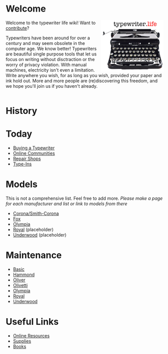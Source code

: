 <!-- TITLE: Typewriter Life -->
<!-- SUBTITLE: A community maintained typewriter wiki -->

# Welcome
<img src="/uploads/wiki/typewriter-life.jpg" width="200" alt="Typewriter Life" align="right" />

Welcome to the typewriter life wiki!  Want to [contribute](contribute)?

Typewriters have been around for over a century and may seem obsolete in the computer age. We know better! Typewriters are beautiful single purpose tools that let us focus on writing without disctraction or the worry of privacy violation. With manual machines, electricity isn't even a limitation. Write anywhere you wish, for as long as you wish, provided your paper and ink hold out. More and more people are (re)discovering this freedom, and we hope you'll join us if you haven't already.

<div style="clear: right"></div>

# History
# Today
* [Buying a Typewriter](/today/buy)
* [Online Communities](/today/community)
* [Repair Shops](/today/shops)
* [Type-Ins](/today/typein)

# Models
This is not a comprehensive list. Feel free to add more.
*Please make a page for each manufacturer and list or link to models from there*

* [Corona/Smith-Corona](/models/Corona)
* [Fox](/models/fox)
* [Olympia](/models/olympia)
* [Royal](/models/royal) (placeholder)
* [Underwood](/models/underwood) (placeholder)

# Maintenance
* [Basic](/maintenance/basic)
* [Hammond](/maintenance/hammond)
* [Oliver](/maintenance/oliver)
* [Olivetti](/maintenance/olivetti)
* [Olympia](/maintenance/olympia)
* [Royal](/maintenance/royal)
* [Underwood](/maintenance/underwood)
# Useful Links
* [Online Resources](/useful-links/resources)
* [Supplies](/useful-links/supplies)
* [Books](/useful-links/books)